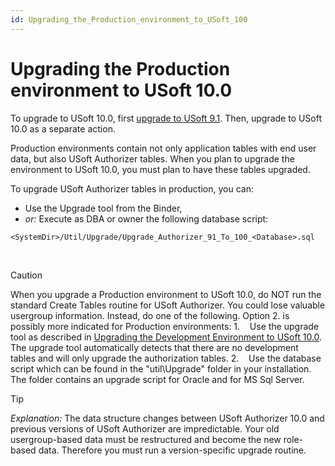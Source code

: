 ```yaml
---
id: Upgrading_the_Production_environment_to_USoft_100
---
```


# Upgrading the Production environment to USoft 10.0

To upgrade to USoft 10.0, first [upgrade to USoft 9.1](/docs/USoft%20for%20administrators/Upgrading%20to%20USoft%2010/Upgrading%20to%20USoft%2091.md). Then, upgrade to USoft 10.0 as a separate action.

Production environments contain not only application tables with end user data, but also USoft Authorizer tables. When you plan to upgrade the environment to USoft 10.0, you must plan to have these tables upgraded.

To upgrade USoft Authorizer tables in production, you can:

- Use the Upgrade tool from the Binder,
- *or:* Execute as DBA or owner the following database script:	
```
<SystemDir>/Util/Upgrade/Upgrade_Authorizer_91_To_100_<Database>.sql
```

 



> [!CAUTION]
> When you upgrade a Production environment to USoft 10.0, do NOT run the standard Create Tables routine for USoft Authorizer. You could lose valuable usergroup information. Instead, do one of the following. Option 2. is possibly more indicated for Production environments:
1.    Use the upgrade tool as described in [Upgrading the Development Environment to USoft 10.0](/docs/USoft%20for%20administrators/Upgrading%20to%20USoft%2010/Upgrading%20the%20Development%20environment%20to%20USoft%20100.md). The upgrade tool automatically detects that there are no development tables and will only upgrade the authorization tables.
2.    Use the database script which can be found in the "util\\Upgrade" folder in your installation. The folder contains an upgrade script for Oracle and for MS Sql Server.

> [!TIP]
> *Explanation:* The data structure changes between USoft Authorizer 10.0 and previous versions of USoft Authorizer are impredictable. Your old usergroup-based data must be restructured and become the new role-based data. Therefore you must run a version-specific upgrade routine.